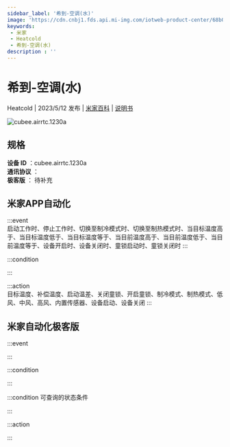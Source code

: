 ```yaml
---
sidebar_label: '希到-空调(水)'
image: 'https://cdn.cnbj1.fds.api.mi-img.com/iotweb-product-center/68b08d7639fd05dad617b396a6602ba8_1669692544147.png?GalaxyAccessKeyId=AKVGLQWBOVIRQ3XLEW&Expires=9223372036854775807&Signature=mLqZuRYglPr4BpQjSHR/d0RgztE='
keywords: 
 - 米家
 - Heatcold
 - 希到-空调(水)
description : ''
---
```

# 希到-空调(水)

Heatcold | 2023/5/12 发布 | [米家百科](https://home.mi.com/webapp/content/baike/product/index.html?model=cubee.airrtc.1230a) | [说明书](https://home.mi.com/views/introduction.html?model=cubee.airrtc.1230a&region=cn)

![cubee.airrtc.1230a](https://cdn.cnbj1.fds.api.mi-img.com/iotweb-product-center/68b08d7639fd05dad617b396a6602ba8_1669692544147.png?GalaxyAccessKeyId=AKVGLQWBOVIRQ3XLEW&Expires=9223372036854775807&Signature=mLqZuRYglPr4BpQjSHR/d0RgztE=)

## 规格  
> 
**设备 ID** ：cubee.airrtc.1230a  
**通讯协议** ：  
**极客版**  ： 待补充 


## 米家APP自动化  

:::event  
启动工作时、停止工作时、切换至制冷模式时、切换至制热模式时、当目标温度高于、当目标温度低于、当目标温度等于、当目前温度高于、当目前温度低于、当目前温度等于、设备开启时、设备关闭时、童锁启动时、童锁关闭时
:::

:::condition  

:::

:::action   
目标温度、补偿温度、启动温差、关闭童锁、开启童锁、制冷模式、制热模式、低风、中风、高风、内置传感器、设备启动、设备关闭
:::

## 米家自动化极客版  

:::event  

:::

:::condition  

:::

:::condition 可查询的状态条件  

:::

:::action  

:::

        
